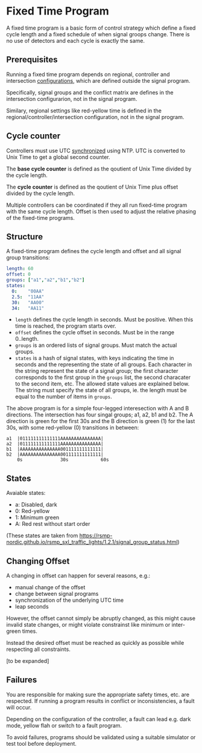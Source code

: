 # Fixed Time Program
A fixed time program is a basic form of control strategy which define a fixed cycle length and a fixed schedule of when signal groops change. There is no use of detectors and each cycle is exactly the same.

## Prerequisites
Running a fixed time program depends on regional, controller and intersection [configurations](configurations.md), which are defined outside the
signal program.

Specifically, signal groups and the conflict matrix are defines in the intersection configurarion, not in the signal program.

Similary, regional settings like red-yellow time is defined in the regional/controller/intersection configuration, not in the signal program.

## Cycle counter
Controllers must use UTC [synchronized](synchronization.md) using NTP. UTC is converted to Unix Time to get a global second counter.

The **base cycle counter** is defined as the qoutient of Unix Time divided by the cycle length.

The **cycle counter** is defined as the qoutient of Unix Time plus offset divided by the cycle length.

Multiple controllers can be coordinated if they all run fixed-time program with the same cycle length. Offset is then used to adjust the relative phasing of the fixed-time programs.

## Structure
A fixed-time program defines the cycle length and offset and all signal group transitions:

```yaml
length: 60
offset: 0
groups: ["a1","a2","b1","b2"]
states:
  0:    "00AA"
  2.5:  "11AA"
  30:   "AA00"
  34:   "AA11"
```

- `length` defines the cycle length in seconds. Must be positive. When this time is reached, the program starts over.
- `offset` defines the cycle offset in seconds. Must be in the range 0..length.
- `groups` is an ordered lists of signal groups. Must match the actual groups.
- `states` is a hash of signal states, with keys indicating the time in seconds and the representing the state of all groups.
  Each character in the string represent the state of a signal group;
  the first character corresponds to the first group in the `groups` list,
  the second characater to the second item, etc. The allowed state values are explained below.
  The string must specify the state of all groups, ie. the length must be equal to the number of items in `groups`.

The above program is for a simple four-legged interesection with A and B directions. The intersection has four singal groups; a1, a2, b1 and b2. The A direction is green for the first 30s and the B direction is green (1) for the last 30s, with some red-yellow (0) transitions in between:

```
a1  |011111111111111AAAAAAAAAAAAAAA|
a2  |011111111111111AAAAAAAAAAAAAAA|
b1  |AAAAAAAAAAAAAAA001111111111111|
b2  |AAAAAAAAAAAAAAA001111111111111|
    0s              30s            60s
```

## States
Avaiable states:

- a: Disabled, dark
- 0: Red-yellow
- 1: Minimum green
- A: Red rest without start order

(These states are taken from https://rsmp-nordic.github.io/rsmp_sxl_traffic_lights/1.2.1/signal_group_status.html)

## Changing Offset
A changing in offset can happen for several reasons, e.g.:
- manual change of the offset
- change between signal programs
- synchronization of the underlying UTC time
- leap seconds

However, the offset cannot simply be abruptly changed, as this might cause invalid state changes, or might violate constrainst like minimum or inter-green times.

Instead the desired offset must be reached as quickly as possible while respecting all constraints.

[to be expanded]

## Failures
You are responsible for making sure the appropriate safety times, etc. are respected.
If running a program results in conflict or inconsistencies, a fault will occur.

Depending on the configuration of the controller, a fault can lead e.g. dark mode, yellow flah or switch to a fault program.

To avoid failures, programs should be validated using a suitable simulator or test tool before deployment.
